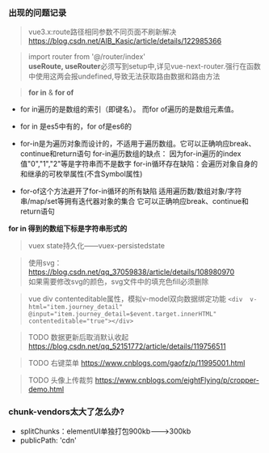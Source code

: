 ### 出现的问题记录
> vue3.x:route路径相同参数不同页面不刷新解决
https://blog.csdn.net/AIB_Kasic/article/details/122985366

> import router from '@/router/index'  
  **useRoute, useRouter**必须写到setup中,详见vue-next-router.强行在函数中使用这两会报undefined,导致无法获取路由数据和路由方法

> **for in** & **for of**  
- for in遍历的是数组的索引（即键名）。
而for of遍历的是数组元素值。
- for in 是es5中有的，for of是es6的

- for-in是为遍历对象而设计的，不适用于遍历数组。它可以正确响应break、continue和return语句
for-in遍历数组的缺点：
因为for-in遍历的index值"0","1","2"等是字符串而不是数字
for-in循环存在缺陷：会遍历对象自身的和继承的可枚举属性(不含Symbol属性)

- for-of这个方法避开了for-in循环的所有缺陷
适用遍历数/数组对象/字符串/map/set等拥有迭代器对象的集合
它可以正确响应break、continue和return语句  

**for in 得到的数组下标是字符串形式的**

> vuex state持久化——vuex-persistedstate

> 使用svg：https://blog.csdn.net/qq_37059838/article/details/108980970  
如果需要修改svg的颜色，svg文件中的填充色fill必须删除

> vue div contenteditable属性，模拟v-model双向数据绑定功能 
` <div  v-html="item.journey_detail"  @input="item.journey_detail=$event.target.innerHTML" contenteditable="true"></div>
`

> TODO 数据更新后取消默认收起
https://blog.csdn.net/qq_52151772/article/details/119756511

> TODO 右键菜单
https://www.cnblogs.com/gaofz/p/11995001.html

> TODO 头像上传裁剪
https://www.cnblogs.com/eightFlying/p/cropper-demo.html

### chunk-vendors太大了怎么办?
  - splitChunks：elementUI单独打包900kb--->300kb
  - publicPath: 'cdn' 
